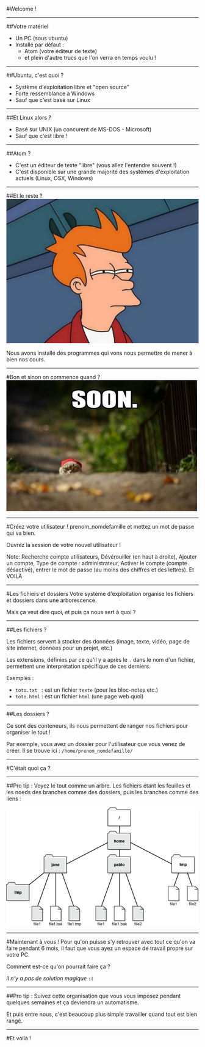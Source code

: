 #Welcome !



---



##Votre matériel
* Un PC (sous ubuntu)
* Installé par défaut :
  * Atom (votre éditeur de texte)
  * et plein d'autre trucs que l'on verra en temps voulu !



***


##Ubuntu, c'est quoi ?
* Système d'exploitation libre et "open source"
* Forte ressemblance à Windows
* Sauf que c'est basé sur Linux


***


##Et Linux alors ?
* Basé sur UNIX (un concurent de MS-DOS - Microsoft)
* Sauf que c'est libre !


***


##Atom ?
* C'est un éditeur de texte "libre" (vous allez l'entendre souvent !)
* C'est disponible sur une grande majorité des systèmes d'exploitation actuels (Linux, OSX, Windows)


***


##Et le reste ?
![suspicious](suspicious.jpg) <!-- .element: class="fragment" -->

Nous avons installé des programmes qui vons nous permettre de mener à bien nos cours.<!-- .element: class="fragment" -->



---



#Bon et sinon on commence quand ?
![soon](soon.jpg) <!-- .element: class="fragment" -->



---



#Créez votre utilisateur !
prenom_nomdefamille et mettez un mot de passe qui va bien.

Ouvrez la session de votre nouvel utilisateur !

Note: Recherche compte utilisateurs, Dévérouiller (en haut à droite), Ajouter un compte, Type de compte : administrateur, Activer le compte (compte désactivé), entrer le mot de passe (au moins des chiffres et des lettres). Et VOILÀ



---



#Les fichiers et dossiers
Votre système d'exploitation organise les fichiers et dossiers dans une arborescence.

Mais ça veut dire quoi, et puis ça nous sert à quoi ?


***


##Les fichiers ?

Les fichiers servent à stocker des données (image, texte, vidéo, page de site internet, données pour un projet, etc.)

Les extensions, définies par ce qu'il y a après le `.` dans le nom d'un fichier, permettent une interprétation spécifique de ces derniers.

Exemples :
* `toto.txt ` : est un fichier `texte` (pour les bloc-notes etc.)
* `toto.html` : est un fichier `html` (une page web quoi)


***


##Les dossiers ?

Ce sont des conteneurs, ils nous permettent de ranger nos fichiers pour organiser le tout !

Par exemple, vous avez un dossier pour l'utilisateur que vous venez de créer. Il se trouve ici : `/home/prenom_nomdefamille/`


***


#C'était quoi ça ?


***


##Pro tip :
Voyez le tout comme un arbre. Les fichiers étant les feuilles et les noeds des branches comme des dossiers, puis les branches comme des liens :

![file_tree](file_tree.gif) <!-- .element: class="fragment" -->




---



#Maintenant à vous !
Pour qu'on puisse s'y retrouver avec tout ce qu'on va faire pendant 6 mois, il faut que vous ayez un espace de travail propre sur votre PC.

Comment est-ce qu'on pourrait faire ça ?

*il n'y a pas de solution magique* `:(`


***


##Pro tip :
Suivez cette organisation que vous vous imposez pendant quelques semaines et ça deviendra un automatisme.

Et puis entre nous, c'est beaucoup plus simple travailler quand tout est bien rangé.



---



#Et voilà !
